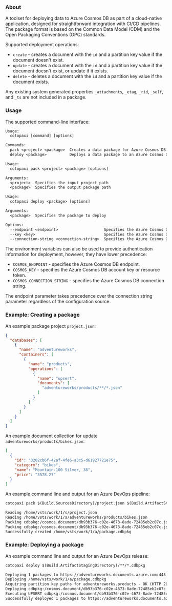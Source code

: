 ### About

<p />

A toolset for deploying data to Azure Cosmos DB as part of a cloud-native application, designed for straightforward integration with CI/CD pipelines. The package format is based on the Common Data Model (CDM) and the Open Packaging Conventions (OPC) standards.

<p />

Supported deployment operations:

<p />

- `create` - creates a document with the `id` and a partition key value if the document doesn't exist.
- `update` - creates a document with the `id` and a partition key value if the document doesn't exist, or update if it exists.
- `delete` - deletes a document with the `id` and a partition key value if the document exists.

<p />

Any existing system generated properties `_attachments`, `_etag`, `_rid`, `_self`, and `_ts` are not included in a package.

<p />

### Usage

<p />

The supported command-line interface:

<p />

```txt
Usage:
  cotopaxi [command] [options]

Commands:
  pack <project> <package>  Creates a data package for Azure Cosmos DB
  deploy <package>          Deploys a data package to an Azure Cosmos DB instance
```

<p />

```txt
Usage:
  cotopaxi pack <project> <package> [options]

Arguments:
  <project>  Specifies the input project path
  <package>  Specifies the output package path
```

<p />

```txt
Usage:
  cotopaxi deploy <package> [options]

Arguments:
  <package>  Specifies the package to deploy

Options:
  --endpoint <endpoint>                    Specifies the Azure Cosmos DB endpoint
  --key <key>                              Specifies the Azure Cosmos DB account key or resource token
  --connection-string <connection-string>  Specifies the Azure Cosmos DB connection string
```

<p />

The environment variables can also be used to provide authentication information for deployment, however, they have lower precedence:

<p />

- `COSMOS_ENDPOINT` - specifies the Azure Cosmos DB endpoint.
- `COSMOS_KEY` - specifies the Azure Cosmos DB account key or resource token.
- `COSMOS_CONNECTION_STRING` - specifies the Azure Cosmos DB connection string.

<p />

The endpoint parameter takes precedence over the connection string parameter regardless of the configuration source.

<p />

### Example: Creating a package

<p />

An example package project `project.json`:

<p />

```json
{
  "databases": [
    {
      "name": "adventureworks",
      "containers": [
        {
          "name": "products",
          "operations": [
            {
              "name": "upsert",
              "documents": [
                "adventureworks/products/**/*.json"
              ]
            }
          ]
        }
      ]
    }
  ]
}
```

<p />

An example document collection for update `adventureworks/products/bikes.json`:

<p />

```json
[
  {
    "id": "3202cb6f-42af-4fe6-a3c5-d61927721e75",
    "category": "bikes",
    "name": "Mountain-100 Silver, 38",
    "price": "3578.27"
  }
]
```

<p />

An example command line and output for an Azure DevOps pipeline:

<p />

```txt
cotopaxi pack $(Build.SourcesDirectory)/project.json $(Build.ArtifactStagingDirectory)/package.cdbpkg
```

<p />

```txt
Reading /home/vsts/work/1/s/project.json
Reading /home/vsts/work/1/s/adventureworks/products/bikes.json
Packing cdbpkg:/cosmos.document/db93b376-c02e-4673-8ade-72485eb2c07c.json for UPSERT in adventureworks.products
Packing cdbpkg:/cosmos.document/db93b376-c02e-4673-8ade-72485eb2c07c.json:$[0] - OK
Successfully created /home/vsts/work/1/a/package.cdbpkg
```

<p />

### Example: Deploying a package

<p />

An example command line and output for an Azure DevOps release:

<p />

```txt
cotopaxi deploy $(Build.ArtifactStagingDirectory)/**/*.cdbpkg
```

<p />

```txt
Deploying 1 packages to https://adventureworks.documents.azure.com:443
Deploying /home/vsts/work/1/a/package.cdbpkg
Acquiring partition key paths for adventureworks.products - OK (HTTP 200, 2 RU)
Deploying cdbpkg:/cosmos.document/db93b376-c02e-4673-8ade-72485eb2c07c.json to adventureworks.products
Executing UPSERT cdbpkg:/cosmos.document/db93b376-c02e-4673-8ade-72485eb2c07c.json:$[0] - OK (HTTP 200, 10.29 RU)
Successfully deployed 1 packages to https://adventureworks.documents.azure.com:443 (12.29 RU)
```
